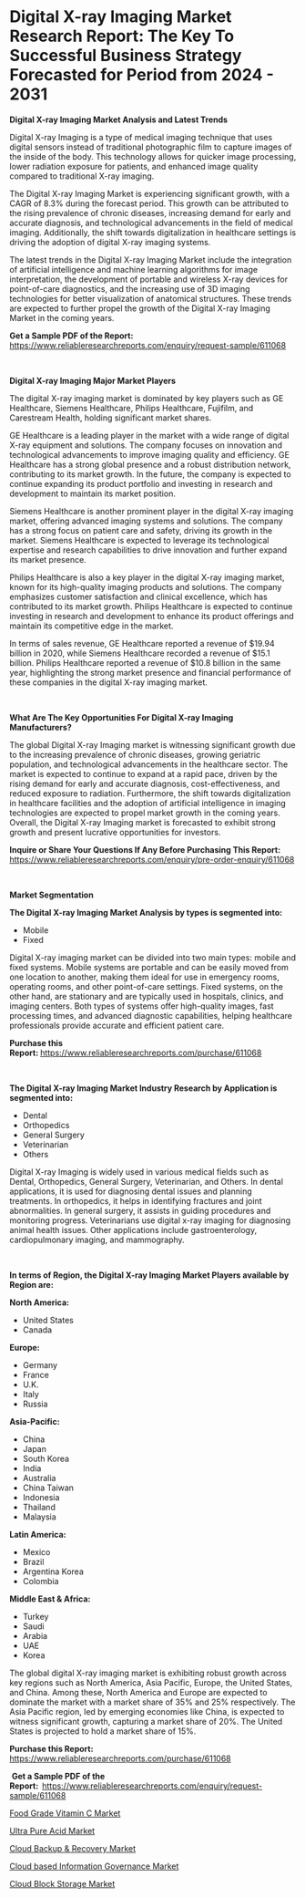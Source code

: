 <p><h1>Digital X-ray Imaging Market Research Report: The Key To Successful Business Strategy Forecasted for Period from 2024 - 2031</h1></p><p><strong>Digital X-ray Imaging Market Analysis and Latest Trends</strong></p>
<p><p>Digital X-ray Imaging is a type of medical imaging technique that uses digital sensors instead of traditional photographic film to capture images of the inside of the body. This technology allows for quicker image processing, lower radiation exposure for patients, and enhanced image quality compared to traditional X-ray imaging.</p><p>The Digital X-ray Imaging Market is experiencing significant growth, with a CAGR of 8.3% during the forecast period. This growth can be attributed to the rising prevalence of chronic diseases, increasing demand for early and accurate diagnosis, and technological advancements in the field of medical imaging. Additionally, the shift towards digitalization in healthcare settings is driving the adoption of digital X-ray imaging systems.</p><p>The latest trends in the Digital X-ray Imaging Market include the integration of artificial intelligence and machine learning algorithms for image interpretation, the development of portable and wireless X-ray devices for point-of-care diagnostics, and the increasing use of 3D imaging technologies for better visualization of anatomical structures. These trends are expected to further propel the growth of the Digital X-ray Imaging Market in the coming years.</p></p>
<p><strong>Get a Sample PDF of the Report:&nbsp;</strong> <a href="https://www.reliableresearchreports.com/enquiry/request-sample/611068">https://www.reliableresearchreports.com/enquiry/request-sample/611068</a></p>
<p>&nbsp;</p>
<p><strong>Digital X-ray Imaging Major Market Players</strong></p>
<p><p>The digital X-ray imaging market is dominated by key players such as GE Healthcare, Siemens Healthcare, Philips Healthcare, Fujifilm, and Carestream Health, holding significant market shares.</p><p>GE Healthcare is a leading player in the market with a wide range of digital X-ray equipment and solutions. The company focuses on innovation and technological advancements to improve imaging quality and efficiency. GE Healthcare has a strong global presence and a robust distribution network, contributing to its market growth. In the future, the company is expected to continue expanding its product portfolio and investing in research and development to maintain its market position.</p><p>Siemens Healthcare is another prominent player in the digital X-ray imaging market, offering advanced imaging systems and solutions. The company has a strong focus on patient care and safety, driving its growth in the market. Siemens Healthcare is expected to leverage its technological expertise and research capabilities to drive innovation and further expand its market presence.</p><p>Philips Healthcare is also a key player in the digital X-ray imaging market, known for its high-quality imaging products and solutions. The company emphasizes customer satisfaction and clinical excellence, which has contributed to its market growth. Philips Healthcare is expected to continue investing in research and development to enhance its product offerings and maintain its competitive edge in the market.</p><p>In terms of sales revenue, GE Healthcare reported a revenue of $19.94 billion in 2020, while Siemens Healthcare recorded a revenue of $15.1 billion. Philips Healthcare reported a revenue of $10.8 billion in the same year, highlighting the strong market presence and financial performance of these companies in the digital X-ray imaging market.</p></p>
<p>&nbsp;</p>
<p><strong>What Are The Key Opportunities For Digital X-ray Imaging Manufacturers?</strong></p>
<p><p>The global Digital X-ray Imaging market is witnessing significant growth due to the increasing prevalence of chronic diseases, growing geriatric population, and technological advancements in the healthcare sector. The market is expected to continue to expand at a rapid pace, driven by the rising demand for early and accurate diagnosis, cost-effectiveness, and reduced exposure to radiation. Furthermore, the shift towards digitalization in healthcare facilities and the adoption of artificial intelligence in imaging technologies are expected to propel market growth in the coming years. Overall, the Digital X-ray Imaging market is forecasted to exhibit strong growth and present lucrative opportunities for investors.</p></p>
<p><strong>Inquire or Share Your Questions If Any Before Purchasing This Report:</strong> <a href="https://www.reliableresearchreports.com/enquiry/pre-order-enquiry/611068">https://www.reliableresearchreports.com/enquiry/pre-order-enquiry/611068</a></p>
<p>&nbsp;</p>
<p><strong>Market Segmentation</strong></p>
<p><strong>The Digital X-ray Imaging Market Analysis by types is segmented into:</strong></p>
<p><ul><li>Mobile</li><li>Fixed</li></ul></p>
<p><p>Digital X-ray imaging market can be divided into two main types: mobile and fixed systems. Mobile systems are portable and can be easily moved from one location to another, making them ideal for use in emergency rooms, operating rooms, and other point-of-care settings. Fixed systems, on the other hand, are stationary and are typically used in hospitals, clinics, and imaging centers. Both types of systems offer high-quality images, fast processing times, and advanced diagnostic capabilities, helping healthcare professionals provide accurate and efficient patient care.</p></p>
<p><strong>Purchase this Report:&nbsp;</strong><a href="https://www.reliableresearchreports.com/purchase/611068">https://www.reliableresearchreports.com/purchase/611068</a></p>
<p>&nbsp;</p>
<p><strong>The Digital X-ray Imaging Market Industry Research by Application is segmented into:</strong></p>
<p><ul><li>Dental</li><li>Orthopedics</li><li>General Surgery</li><li>Veterinarian</li><li>Others</li></ul></p>
<p><p>Digital X-ray Imaging is widely used in various medical fields such as Dental, Orthopedics, General Surgery, Veterinarian, and Others. In dental applications, it is used for diagnosing dental issues and planning treatments. In orthopedics, it helps in identifying fractures and joint abnormalities. In general surgery, it assists in guiding procedures and monitoring progress. Veterinarians use digital x-ray imaging for diagnosing animal health issues. Other applications include gastroenterology, cardiopulmonary imaging, and mammography.</p></p>
<p>&nbsp;</p>
<p><strong>In terms of Region, the Digital X-ray Imaging Market Players available by Region are:</strong></p>
<p>
    <p> <strong> North America: </strong>
        <ul>
            <li>United States</li>
            <li>Canada</li>
        </ul>
        </p> 
    <p> <strong> Europe: </strong>
        <ul>
            <li>Germany</li>
            <li>France</li>
            <li>U.K.</li>
            <li>Italy</li>
            <li>Russia</li>
        </ul>
        </p> 
    <p> <strong> Asia-Pacific: </strong>
        <ul>
            <li>China</li>
            <li>Japan</li>
            <li>South Korea</li>
            <li>India</li>
            <li>Australia</li>
            <li>China Taiwan</li>
            <li>Indonesia</li>
            <li>Thailand</li>
            <li>Malaysia</li>
        </ul>
        </p> 
    <p> <strong> Latin America: </strong>
        <ul>
            <li>Mexico</li>
            <li>Brazil</li>
            <li>Argentina Korea</li>
            <li>Colombia</li>
        </ul>
        </p> 
    <p> <strong> Middle East & Africa: </strong>
        <ul>
            <li>Turkey</li>
            <li>Saudi</li>
            <li>Arabia</li>
            <li>UAE</li>
            <li>Korea</li>
        </ul>
    </p>
    </p>
<p><p>The global digital X-ray imaging market is exhibiting robust growth across key regions such as North America, Asia Pacific, Europe, the United States, and China. Among these, North America and Europe are expected to dominate the market with a market share of 35% and 25% respectively. The Asia Pacific region, led by emerging economies like China, is expected to witness significant growth, capturing a market share of 20%. The United States is projected to hold a market share of 15%.</p></p>
<p><strong>Purchase this Report: </strong><a href="https://www.reliableresearchreports.com/purchase/611068">https://www.reliableresearchreports.com/purchase/611068</a></p>
<p>&nbsp;<strong>Get a Sample PDF of the Report:&nbsp;&nbsp;</strong><a href="https://www.reliableresearchreports.com/enquiry/request-sample/611068">https://www.reliableresearchreports.com/enquiry/request-sample/611068</a></p>
<p><strong></strong></p>
<p><p><a href="https://github.com/elizabethdagraca/Market-Research-Report-List-2/blob/main/food-grade-vitamin-c-market.md">Food Grade Vitamin C Market</a></p><p><a href="https://github.com/zjyglelu/Market-Research-Report-List-1/blob/main/ultra-pure-acid-market.md">Ultra Pure Acid Market</a></p><p><a href="https://medium.com/@samirmayert1/cloud-backup-amp-recovery-market-insights-into-market-cagr-market-trends-and-growth-strategies-4a90c383e4d4">Cloud Backup & Recovery Market</a></p><p><a href="https://medium.com/@samirmayert1/decoding-cloud-based-information-governance-market-metrics-market-share-trends-and-growth-55d909155872">Cloud based Information Governance Market</a></p><p><a href="https://medium.com/@samirmayert1/cloud-block-storage-market-share-evolution-and-market-growth-trends-2024-2031-0c5918488d19">Cloud Block Storage Market</a></p></p>